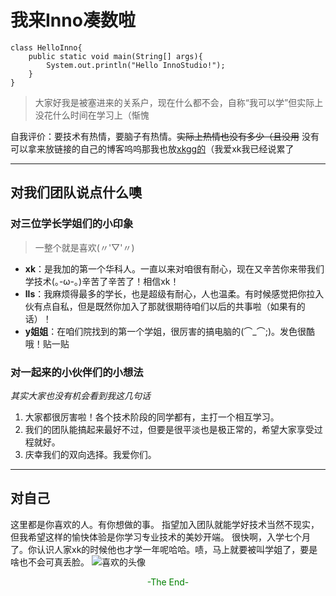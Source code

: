# 我来Inno凑数啦
```
class HelloInno{
    public static void main(String[] args){
        System.out.println("Hello InnoStudio!");
    }
}
```

> 大家好我是被塞进来的关系户，现在什么都不会，自称“我可以学”但实际上没花什么时间在学习上（惭愧

自我评价：要技术有热情，要脑子有热情。~~实际上热情也没有多少（且没用~~
没有可以拿来放链接的自己的博客呜呜那我也放[xkgg的](https://dekrt.cn/archives/)（我爱xk我已经说累了
___

## 对我们团队说点什么噢

### 对三位学长学姐们的小印象
>一整个就是喜欢(〃'▽'〃)
* **xk**：是我加的第一个华科人。一直以来对咱很有耐心，现在又辛苦你来带我们学技术(｡-ω-｡)辛苦了辛苦了！相信xk！
* **lls**：我麻烦得最多的学长，也是超级有耐心，人也温柔。有时候感觉把你拉入伙有点自私，但是既然你加入了那就很期待咱们以后的共事啦（如果有的话）！
* **y姐姐**：在咱们院找到的第一个学姐，很厉害的搞电脑的(⌒_⌒;)。发色很酷哦！贴一贴

### 对一起来的小伙伴们的小想法
*其实大家也没有机会看到我这几句话*
1. 大家都很厉害啦！各个技术阶段的同学都有，主打一个相互学习。
2. 我们的团队能搞起来最好不过，但要是很平淡也是极正常的，希望大家享受过程就好。
3. 庆幸我们的双向选择。我爱你们。
___
## 对自己
这里都是你喜欢的人。有你想做的事。
指望加入团队就能学好技术当然不现实，但我希望这样的愉快体验是你学习专业技术的美妙开端。
很快啊，入学七个月了。你认识人家xk的时候他也才学一年呢哈哈。啧，马上就要被叫学姐了，要是啥也不会可真丢脸。
![喜欢的头像](%E5%A4%B4%E5%83%8F.jpg)

<center><font color=#008000>-The End-